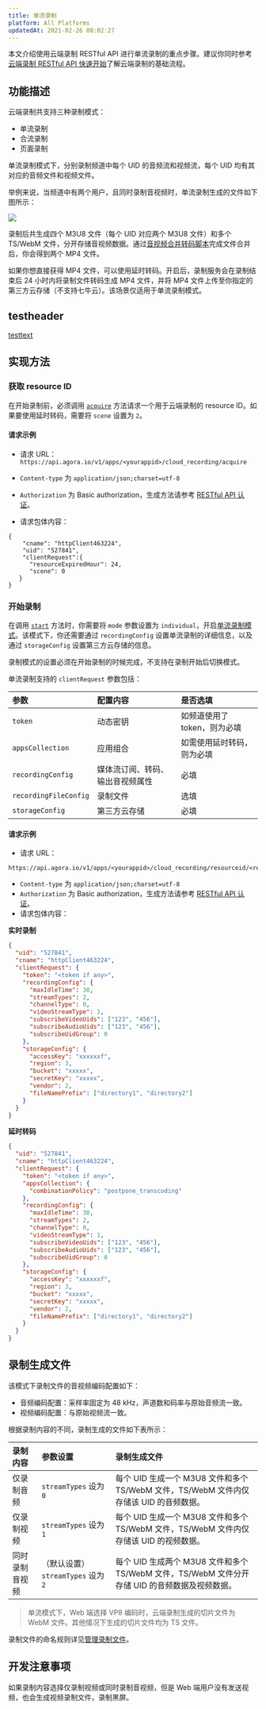 ```yaml
---
title: 单流录制
platform: All Platforms
updatedAt: 2021-02-26 08:02:27
---
```


本文介绍使用云端录制 RESTful API 进行单流录制的重点步骤。建议你同时参考[云端录制 RESTful API 快速开始](https://docs.agora.io/cn/cloud-recording/cloud_recording_rest)了解云端录制的基础流程。

## 功能描述

云端录制共支持三种录制模式：

- 单流录制
- 合流录制
- 页面录制

单流录制模式下，分别录制频道中每个 UID 的音频流和视频流，每个 UID 均有其对应的音频文件和视频文件。

举例来说，当频道中有两个用户，且同时录制音视频时，单流录制生成的文件如下图所示：

![](https://web-cdn.agora.io/docs-files/1576157340343)

录制后共生成四个 M3U8 文件（每个 UID 对应两个 M3U8 文件）和多个 TS/WebM 文件，分开存储音视频数据。通过[音视频合并转码脚本](https://docs.agora.io/cn/cloud-recording/cloud_recording_merge_files?platform=RESTful)完成文件合并后，你会得到两个 MP4 文件。

<div class="alert note">如果你想直接获得 MP4 文件，可以使用延时转码。开启后，录制服务会在录制结束后 24 小时内将录制文件转码生成 MP4 文件，并将 MP4 文件上传至你指定的第三方云存储（不支持七牛云）。该场景仅适用于单流录制模式。</div>

## <a name="test"></a>testheader

[testtext](https://docs.agora.io/cn/cloud-recording/cloud_recording_individual_mode?platform=RESTful#test)

## 实现方法

### 获取 resource ID

在开始录制前，必须调用 [`acquire`](https://docs.agora.io/cn/cloud-recording/cloud_recording_api_rest?platform=RESTful#acquire) 方法请求一个用于云端录制的 resource ID。如果要使用延时转码，需要将 `scene` 设置为 `2`。

#### 请求示例

- 请求 URL：`https://api.agora.io/v1/apps/<yourappid>/cloud_recording/acquire`

- `Content-type` 为 `application/json;charset=utf-8`
- `Authorization` 为 Basic authorization，生成方法请参考 [RESTful API 认证](https://docs.agora.io/cn/faq/restful_authentication)。
- 请求包体内容：

```
{
    "cname": "httpClient463224",
    "uid": "527841",
    "clientRequest":{
      "resourceExpiredHour": 24,
      "scene": 0
   }
}
```

### 开始录制

在调用 [`start`](https://docs.agora.io/cn/cloud-recording/cloud_recording_api_rest?platform=RESTful#start) 方法时，你需要将 `mode` 参数设置为 `individual`，开启[单流录制模式](https://docs.agora.io/cn/Agora%20Platform/individual_recording_mode)。该模式下，你还需要通过 `recordingConfig` 设置单流录制的详细信息，以及通过 `storageConfig` 设置第三方云存储的信息。

<div class="alert note">录制模式的设置必须在开始录制的时候完成，不支持在录制开始后切换模式。</div>

单流录制支持的 `clientRequest` 参数包括：

| 参数                  | 配置内容                         | 是否选填                     |
| :-------------------- | :------------------------------- | :--------------------------- |
| `token`               | 动态密钥                         | 如频道使用了 token，则为必填 |
| `appsCollection`      | 应用组合                         | 如需使用延时转码，则为必填   |
| `recordingConfig`     | 媒体流订阅、转码、输出音视频属性 | 必填                         |
| `recordingFileConfig` | 录制文件                         | 选填                         |
| `storageConfig`       | 第三方云存储                     | 必填                         |

#### 请求示例

- 请求 URL：

```
https://api.agora.io/v1/apps/<yourappid>/cloud_recording/resourceid/<resourceid>/mode/individual/start
```

- `Content-type` 为 `application/json;charset=utf-8`
- `Authorization` 为 Basic authorization，生成方法请参考 [RESTful API 认证](https://docs.agora.io/cn/faq/restful_authentication)。
- 请求包体内容：

**实时录制**

```json
{
  "uid": "527841",
  "cname": "httpClient463224",
  "clientRequest": {
    "token": "<token if any>",
    "recordingConfig": {
      "maxIdleTime": 30,
      "streamTypes": 2,
      "channelType": 0,
      "videoStreamType": 1,
      "subscribeVideoUids": ["123", "456"],
      "subscribeAudioUids": ["123", "456"],
      "subscribeUidGroup": 0
    },
    "storageConfig": {
      "accessKey": "xxxxxxf",
      "region": 3,
      "bucket": "xxxxx",
      "secretKey": "xxxxx",
      "vendor": 2,
      "fileNamePrefix": ["directory1", "directory2"]
    }
  }
}
```

**延时转码**

```json
{
  "uid": "527841",
  "cname": "httpClient463224",
  "clientRequest": {
    "token": "<token if any>",
    "appsCollection": {
      "combinationPolicy": "postpone_transcoding"
    },
    "recordingConfig": {
      "maxIdleTime": 30,
      "streamTypes": 2,
      "channelType": 0,
      "videoStreamType": 1,
      "subscribeVideoUids": ["123", "456"],
      "subscribeAudioUids": ["123", "456"],
      "subscribeUidGroup": 0
    },
    "storageConfig": {
      "accessKey": "xxxxxxf",
      "region": 3,
      "bucket": "xxxxx",
      "secretKey": "xxxxx",
      "vendor": 2,
      "fileNamePrefix": ["directory1", "directory2"]
    }
  }
}
```

## 录制生成文件

该模式下录制文件的音视频编码配置如下：

- 音频编码配置：采样率固定为 48 kHz，声道数和码率与原始音频流一致。
- 视频编码配置：与原始视频流一致。

根据录制内容的不同，录制生成的文件如下表所示：

| 录制内容       | 参数设置                            | 录制生成文件                                                                                    |
| :------------- | :---------------------------------- | :---------------------------------------------------------------------------------------------- |
| 仅录制音频     | `streamTypes` 设为 `0`              | 每个 UID 生成一个 M3U8 文件和多个 TS/WebM 文件，TS/WebM 文件内仅存储该 UID 的音频数据。         |
| 仅录制视频     | `streamTypes` 设为 `1`              | 每个 UID 生成一个 M3U8 文件和多个 TS/WebM 文件，TS/WebM 文件内仅存储该 UID 的视频数据。         |
| 同时录制音视频 | （默认设置） `streamTypes` 设为 `2` | 每个 UID 生成两个 M3U8 文件和多个 TS/WebM 文件，TS/WebM 文件分开存储 UID 的音频数据及视频数据。 |

> 单流模式下，Web 端选择 VP8 编码时，云端录制生成的切片文件为 WebM 文件。其他情况下生成的切片文件均为 TS 文件。

录制文件的命名规则详见[管理录制文件](https://docs.agora.io/cn/cloud-recording/cloud_recording_manage_files)。

## 开发注意事项

如果录制内容选择仅录制视频或同时录制音视频，但是 Web 端用户没有发送视频，也会生成视频录制文件，录制黑屏。
